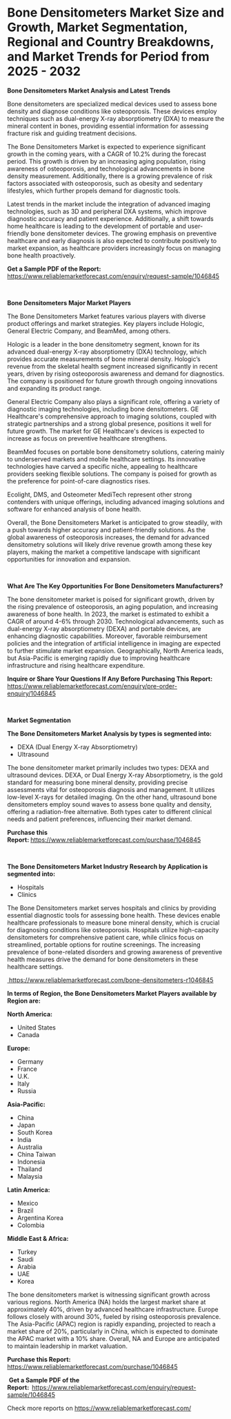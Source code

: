 <p><h1>Bone Densitometers Market Size and Growth, Market Segmentation, Regional and Country Breakdowns, and Market Trends for Period from 2025 -  2032</h1></p><p><strong>Bone Densitometers Market Analysis and Latest Trends</strong></p>
<p><p>Bone densitometers are specialized medical devices used to assess bone density and diagnose conditions like osteoporosis. These devices employ techniques such as dual-energy X-ray absorptiometry (DXA) to measure the mineral content in bones, providing essential information for assessing fracture risk and guiding treatment decisions.</p><p>The Bone Densitometers Market is expected to experience significant growth in the coming years, with a CAGR of 10.2% during the forecast period. This growth is driven by an increasing aging population, rising awareness of osteoporosis, and technological advancements in bone density measurement. Additionally, there is a growing prevalence of risk factors associated with osteoporosis, such as obesity and sedentary lifestyles, which further propels demand for diagnostic tools.</p><p>Latest trends in the market include the integration of advanced imaging technologies, such as 3D and peripheral DXA systems, which improve diagnostic accuracy and patient experience. Additionally, a shift towards home healthcare is leading to the development of portable and user-friendly bone densitometer devices. The growing emphasis on preventive healthcare and early diagnosis is also expected to contribute positively to market expansion, as healthcare providers increasingly focus on managing bone health proactively.</p></p>
<p><strong>Get a Sample PDF of the Report:&nbsp;</strong> <a href="https://www.reliablemarketforecast.com/enquiry/request-sample/1046845?utm_campaign=3530&utm_medium=2&utm_source=Github&utm_content=ia&utm_term=22032025&utm_id=bone-densitometers">https://www.reliablemarketforecast.com/enquiry/request-sample/1046845</a></p>
<p>&nbsp;</p>
<p><strong>Bone Densitometers Major Market Players</strong></p>
<p><p>The Bone Densitometers Market features various players with diverse product offerings and market strategies. Key players include Hologic, General Electric Company, and BeamMed, among others.</p><p>Hologic is a leader in the bone densitometry segment, known for its advanced dual-energy X-ray absorptiometry (DXA) technology, which provides accurate measurements of bone mineral density. Hologic’s revenue from the skeletal health segment increased significantly in recent years, driven by rising osteoporosis awareness and demand for diagnostics. The company is positioned for future growth through ongoing innovations and expanding its product range.</p><p>General Electric Company also plays a significant role, offering a variety of diagnostic imaging technologies, including bone densitometers. GE Healthcare's comprehensive approach to imaging solutions, coupled with strategic partnerships and a strong global presence, positions it well for future growth. The market for GE Healthcare's devices is expected to increase as focus on preventive healthcare strengthens.</p><p>BeamMed focuses on portable bone densitometry solutions, catering mainly to underserved markets and mobile healthcare settings. Its innovative technologies have carved a specific niche, appealing to healthcare providers seeking flexible solutions. The company is poised for growth as the preference for point-of-care diagnostics rises.</p><p>Ecolight, DMS, and Osteometer MediTech represent other strong contenders with unique offerings, including advanced imaging solutions and software for enhanced analysis of bone health.</p><p>Overall, the Bone Densitometers Market is anticipated to grow steadily, with a push towards higher accuracy and patient-friendly solutions. As the global awareness of osteoporosis increases, the demand for advanced densitometry solutions will likely drive revenue growth among these key players, making the market a competitive landscape with significant opportunities for innovation and expansion.</p></p>
<p>&nbsp;</p>
<p><strong>What Are The Key Opportunities For Bone Densitometers Manufacturers?</strong></p>
<p><p>The bone densitometer market is poised for significant growth, driven by the rising prevalence of osteoporosis, an aging population, and increasing awareness of bone health. In 2023, the market is estimated to exhibit a CAGR of around 4-6% through 2030. Technological advancements, such as dual-energy X-ray absorptiometry (DEXA) and portable devices, are enhancing diagnostic capabilities. Moreover, favorable reimbursement policies and the integration of artificial intelligence in imaging are expected to further stimulate market expansion. Geographically, North America leads, but Asia-Pacific is emerging rapidly due to improving healthcare infrastructure and rising healthcare expenditure.</p></p>
<p><strong>Inquire or Share Your Questions If Any Before Purchasing This Report:</strong> <a href="https://www.reliablemarketforecast.com/enquiry/pre-order-enquiry/1046845?utm_campaign=3530&utm_medium=2&utm_source=Github&utm_content=ia&utm_term=22032025&utm_id=bone-densitometers">https://www.reliablemarketforecast.com/enquiry/pre-order-enquiry/1046845</a></p>
<p>&nbsp;</p>
<p><strong>Market Segmentation</strong></p>
<p><strong>The Bone Densitometers Market Analysis by types is segmented into:</strong></p>
<p><ul><li>DEXA (Dual Energy X-ray Absorptiometry)</li><li>Ultrasound</li></ul></p>
<p><p>The bone densitometer market primarily includes two types: DEXA and ultrasound devices. DEXA, or Dual Energy X-ray Absorptiometry, is the gold standard for measuring bone mineral density, providing precise assessments vital for osteoporosis diagnosis and management. It utilizes low-level X-rays for detailed imaging. On the other hand, ultrasound bone densitometers employ sound waves to assess bone quality and density, offering a radiation-free alternative. Both types cater to different clinical needs and patient preferences, influencing their market demand.</p></p>
<p><strong>Purchase this Report:&nbsp;</strong><a href="https://www.reliablemarketforecast.com/purchase/1046845?utm_campaign=3530&utm_medium=2&utm_source=Github&utm_content=ia&utm_term=22032025&utm_id=bone-densitometers">https://www.reliablemarketforecast.com/purchase/1046845</a></p>
<p>&nbsp;</p>
<p><strong>The Bone Densitometers Market Industry Research by Application is segmented into:</strong></p>
<p><ul><li>Hospitals</li><li>Clinics</li></ul></p>
<p><p>The Bone Densitometers market serves hospitals and clinics by providing essential diagnostic tools for assessing bone health. These devices enable healthcare professionals to measure bone mineral density, which is crucial for diagnosing conditions like osteoporosis. Hospitals utilize high-capacity densitometers for comprehensive patient care, while clinics focus on streamlined, portable options for routine screenings. The increasing prevalence of bone-related disorders and growing awareness of preventive health measures drive the demand for bone densitometers in these healthcare settings.</p></p>
<p><a href="https://www.reliablemarketforecast.com/bone-densitometers-r1046845?utm_campaign=3530&utm_medium=2&utm_source=Github&utm_content=ia&utm_term=22032025&utm_id=bone-densitometers">&nbsp;https://www.reliablemarketforecast.com/bone-densitometers-r1046845</a></p>
<p><strong>In terms of Region, the Bone Densitometers Market Players available by Region are:</strong></p>
<p>
    <p> <strong> North America: </strong>
        <ul>
            <li>United States</li>
            <li>Canada</li>
        </ul>
        </p> 
    <p> <strong> Europe: </strong>
        <ul>
            <li>Germany</li>
            <li>France</li>
            <li>U.K.</li>
            <li>Italy</li>
            <li>Russia</li>
        </ul>
        </p> 
    <p> <strong> Asia-Pacific: </strong>
        <ul>
            <li>China</li>
            <li>Japan</li>
            <li>South Korea</li>
            <li>India</li>
            <li>Australia</li>
            <li>China Taiwan</li>
            <li>Indonesia</li>
            <li>Thailand</li>
            <li>Malaysia</li>
        </ul>
        </p> 
    <p> <strong> Latin America: </strong>
        <ul>
            <li>Mexico</li>
            <li>Brazil</li>
            <li>Argentina Korea</li>
            <li>Colombia</li>
        </ul>
        </p> 
    <p> <strong> Middle East & Africa: </strong>
        <ul>
            <li>Turkey</li>
            <li>Saudi</li>
            <li>Arabia</li>
            <li>UAE</li>
            <li>Korea</li>
        </ul>
    </p>
    </p>
<p><p>The bone densitometers market is witnessing significant growth across various regions. North America (NA) holds the largest market share at approximately 40%, driven by advanced healthcare infrastructure. Europe follows closely with around 30%, fueled by rising osteoporosis prevalence. The Asia-Pacific (APAC) region is rapidly expanding, projected to reach a market share of 20%, particularly in China, which is expected to dominate the APAC market with a 10% share. Overall, NA and Europe are anticipated to maintain leadership in market valuation.</p></p>
<p><strong>Purchase this Report: </strong><a href="https://www.reliablemarketforecast.com/purchase/1046845?utm_campaign=3530&utm_medium=2&utm_source=Github&utm_content=ia&utm_term=22032025&utm_id=bone-densitometers">https://www.reliablemarketforecast.com/purchase/1046845</a></p>
<p>&nbsp;<strong>Get a Sample PDF of the Report:&nbsp;&nbsp;</strong><a href="https://www.reliablemarketforecast.com/enquiry/request-sample/1046845?utm_campaign=3530&utm_medium=2&utm_source=Github&utm_content=ia&utm_term=22032025&utm_id=bone-densitometers">https://www.reliablemarketforecast.com/enquiry/request-sample/1046845</a></p>
<p><strong></strong></p>
<p>Check more reports on <a href="https://www.reliablemarketforecast.com/?utm_campaign=3530&utm_medium=2&utm_source=Github&utm_content=ia&utm_term=22032025&utm_id=bone-densitometers">https://www.reliablemarketforecast.com/</a></p>